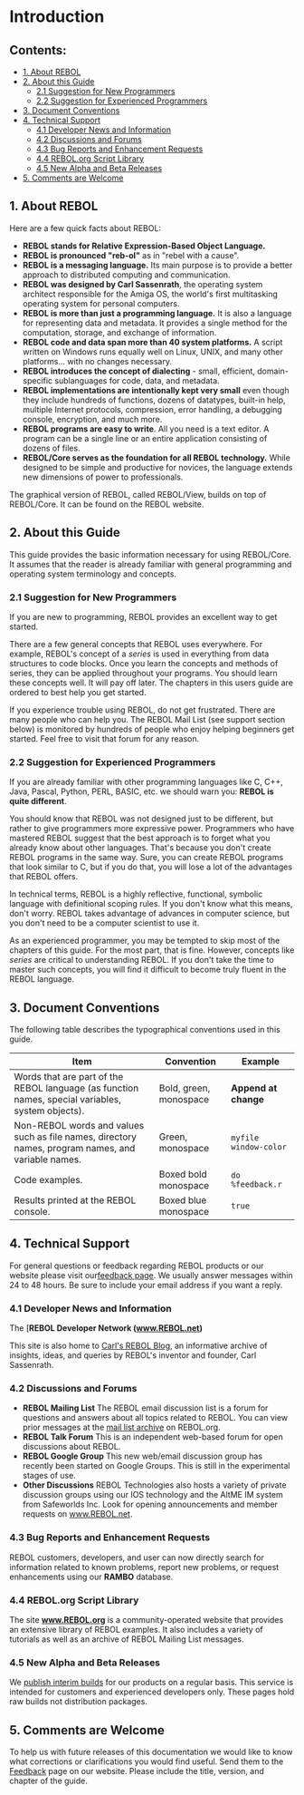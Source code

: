 # Introduction

## Contents:

- [1. About REBOL](#1-about-rebol)
- [2. About this Guide](#2-about-this-guide)
  - [2.1 Suggestion for New Programmers](#21-suggestion-for-new-programmers)
  - [2.2 Suggestion for Experienced Programmers](#22-suggestion-for-experienced-programmers)
- [3. Document Conventions](#3-document-conventions)
- [4. Technical Support](#4-technical-support)
  - [4.1 Developer News and Information](#41-developer-news-and-information)
  - [4.2 Discussions and Forums](#42-discussions-and-forums)
  - [4.3 Bug Reports and Enhancement Requests](#43-bug-reports-and-enhancement-requests)
  - [4.4 REBOL.org Script Library](#44-rebol-org-script-library)
  - [4.5 New Alpha and Beta Releases](#45-new-alpha-and-beta-releases)
- [5. Comments are Welcome](#5-comments-are-welcome)

## 1. About REBOL

Here are a few quick facts about REBOL:

- **REBOL stands for Relative Expression-Based Object Language.**
- **REBOL is pronounced "reb-ol"** as in "rebel with a cause".
- **REBOL is a messaging language.** Its main purpose is to provide a better approach to distributed computing and communication.
- **REBOL was designed by Carl Sassenrath**, the operating system architect responsible for the Amiga OS, the world's first multitasking operating system for personal computers.
- **REBOL is more than just a programming language.** It is also a language for representing data and metadata. It provides a single method for the computation, storage, and exchange of information.
- **REBOL code and data span more than 40 system platforms.** A script written on Windows runs equally well on Linux, UNIX, and many other platforms... with no changes necessary.
- **REBOL introduces the concept of dialecting** - small, efficient, domain-specific sublanguages for code, data, and metadata.
- **REBOL implementations are intentionally kept very small** even though they include hundreds of functions, dozens of datatypes, built-in help, multiple Internet protocols, compression, error handling, a debugging console, encryption, and much more.
- **REBOL programs are easy to write**. All you need is a text editor. A program can be a single line or an entire application consisting of dozens of files.
- **REBOL/Core serves as the foundation for all REBOL technology.** While designed to be simple and productive for novices, the language extends new dimensions of power to professionals.

The graphical version of REBOL, called REBOL/View, builds on top of REBOL/Core. It can be found on the REBOL website.

## 2. About this Guide

This guide provides the basic information necessary for using REBOL/Core. It assumes that the reader is already familiar with general programming and operating system terminology and concepts.

### 2.1 Suggestion for New Programmers

If you are new to programming, REBOL provides an excellent way to get started.

There are a few general concepts that REBOL uses everywhere. For example, REBOL's concept of a *series* is used in everything from data structures to code blocks. Once you learn the concepts and methods of series, they can be applied throughout your programs. You should learn these concepts well. It will pay off later. The chapters in this users guide are ordered to best help you get started.

If you experience trouble using REBOL, do not get frustrated. There are many people who can help you. The REBOL Mail List (see support section below) is monitored by hundreds of people who enjoy helping beginners get started. Feel free to visit that forum for any reason.

### 2.2 Suggestion for Experienced Programmers

If you are already familiar with other programming languages like C, C++, Java, Pascal, Python, PERL, BASIC, etc. we should warn you: **REBOL is quite different**.

You should know that REBOL was not designed just to be different, but rather to give programmers more expressive power. Programmers who have mastered REBOL suggest that the best approach is to forget what you already know about other languages. That's because you don't create REBOL programs in the same way. Sure, you can create REBOL programs that look similar to C, but if you do that, you will lose a lot of the advantages that REBOL offers.

In technical terms, REBOL is a highly reflective, functional, symbolic language with definitional scoping rules. If you don't know what this means, don't worry. REBOL takes advantage of advances in computer science, but you don't need to be a computer scientist to use it.

As an experienced programmer, you may be tempted to skip most of the chapters of this guide. For the most part, that is fine. However, concepts like *series* are critical to understanding REBOL. If you don't take the time to master such concepts, you will find it difficult to become truly fluent in the REBOL language.

## 3. Document Conventions

The following table describes the typographical conventions used in this guide.

| Item                                     | Convention             | Example                      |
| ---------------------------------------- | ---------------------- | ---------------------------- |
| Words that are part of the REBOL language (as function names, special variables, system objects). | Bold, green, monospace | **Append** **at** **change** |
| Non-REBOL words and values such as file names, directory names, program names, and variable names. | Green, monospace       | `myfile` `window-color`      |
| Code examples.                           | Boxed bold monospace   | `do %feedback.r`             |
| Results printed at the REBOL console.    | Boxed blue monospace   | `true`                       |

## 4. Technical Support

For general questions or feedback regarding REBOL products or our website please visit our[feedback page](http://www.rebol.com/feedback.html). We usually answer messages within 24 to 48 hours. Be sure to include your email address if you want a reply.

### 4.1 Developer News and Information

The [**REBOL Developer Network (www.REBOL.net)**

This site is also home to [Carl's REBOL Blog](http://www.rebol.net/cgi-bin/blog.r), an informative archive of insights, ideas, and queries by REBOL's inventor and founder, Carl Sassenrath.

### 4.2 Discussions and Forums

- **REBOL Mailing List**
  The REBOL email discussion list is a forum for questions and answers about all topics related to REBOL. You can view prior messages at the [mail list archive](http://www.rebol.org/cgi-bin/cgiwrap/rebol/ml-date-index.r) on REBOL.org.
- **REBOL Talk Forum**
  This is an independent web-based forum for open discussions about REBOL.
- **REBOL Google Group**
  This new web/email discussion group has recently been started on Google Groups. This is still in the experimental stages of use.
- **Other Discussions**
  REBOL Technologies also hosts a variety of private discussion groups using our IOS technology and the AltME IM system from Safeworlds Inc. Look for opening announcements and member requests on www.REBOL.net.

### 4.3 Bug Reports and Enhancement Requests

REBOL customers, developers, and user can now directly search for information related to known problems, report new problems, or request enhancements using our **RAMBO** database.

### 4.4 REBOL.org Script Library

The site **www.REBOL.org** is a community-operated website that provides an extensive library of REBOL examples. It also includes a variety of tutorials as well as an archive of REBOL Mailing List messages.

### 4.5 New Alpha and Beta Releases

We [publish interim builds](http://www.rebol.net/builds/) for our products on a regular basis. This service is intended for customers and experienced developers only. These pages hold raw builds not distribution packages.

## 5. Comments are Welcome

To help us with future releases of this documentation we would like to know what corrections or clarifications you would find useful. Send them to the [Feedback](http://www.rebol.com/feedback.html) page on our website. Please include the title, version, and chapter of the guide.